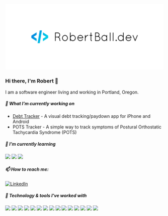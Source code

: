 [![Header](https://raw.githubusercontent.com/rjrobert/rjrobert/master/assets/cover.png "Header")](https://robertball.dev/)
### Hi there, I'm Robert 👋
I am a software engineer living and working in Portland, Oregon. 

##### 🔭 What I’m currently working on
- [Debt Tracker](https://github.com/rjrobert/debt_tracker) - A visual debt tracking/paydown app for iPhone and Android
- POTS Tracker - A simple way to track symptoms of Postural Orthostatic Tachycardia Syndrome (POTS)

##### 🌱 I’m currently learning
![](https://img.shields.io/badge/-Flutter-02569B?style=plastic&logo=Flutter&logoColor=white) ![](https://img.shields.io/badge/-ReactJS-61DAFB?style=plastic&logo=React&logoColor=white) ![](https://img.shields.io/badge/-Go-00ADD8?style=plastic&logo=Go&logoColor=white) 


##### 📫 How to reach me:
[![LinkedIn](https://img.shields.io/badge/-LINKEDIN-0077B5?style=for-the-badge&logo=linkedin&logoColor=white)](https://www.linkedin.com/in/robertjhball/)

##### :wrench: Technology & tools I've worked with
![](https://img.shields.io/badge/OS-Linux-FCC624?style=plastic&logo=linux&logoColor=white) ![](https://img.shields.io/badge/OS-Windows-0078D6?style=plastic&logo=windows&logoColor=white) ![](https://img.shields.io/badge/OS-MacOS-999999?style=plastic&logo=apple&logoColor=white) 
![](https://img.shields.io/badge/Editor-VS%20Code-007ACC?style=plastic&logo=visual-studio-code) ![](https://img.shields.io/badge/Editor-Visual%20Studio-5C2D91?style=plastic&logo=visual-studio)
![](https://img.shields.io/badge/Code-C%23-239120?style=plastic&logo=c-sharp&logoColor=white) ![](https://img.shields.io/badge/Code-JavaScript-F7DF1E?style=plastic&logo=javascript&logoColor=white) ![](https://img.shields.io/badge/Code-Dart-0175C2?style=plastic&logo=dart&logoColor=white) ![](https://img.shields.io/badge/Code-C/AL-002050?style=plastic&logo=dynamics-365&logoColor=white) ![](https://img.shields.io/badge/Code-Python-3776AB?style=plastic&logo=python&logoColor=white)
![](https://img.shields.io/badge/Tools-Docker-2496ED?style=plastic&logo=docker&logoColor=white) ![](https://img.shields.io/badge/Tools-SQL%20Server-CC2927?style=plastic&logo=microsoft-sql-server&logoColor=white) ![](https://img.shields.io/badge/Tools-Firebase-FFCA28?style=plastic&logo=firebase&logoColor=white)
![](https://img.shields.io/badge/Shell-Bash-4EAA25?style=plastic&logo=gnu-bash&logoColor=white) ![](https://img.shields.io/badge/Shell-PowerShell-5391FE?style=plastic&logo=powershell&logoColor=white)

<!-- Resources -->
<!-- Icons: https://simpleicons.org/ -->
<!-- GitHub Stats: https://github.com/anuraghazra/github-readme-stats -->
<!-- Emojis: https://emojipedia.org/emoji/ -->
<!-- HTML Emojis: https://www.fileformat.info/index.htm -->
<!-- Shields: https://shields.io/ -->
<!-- Awesome GitHub Profile README: https://github.com/abhisheknaiidu/awesome-github-profile-readme -->